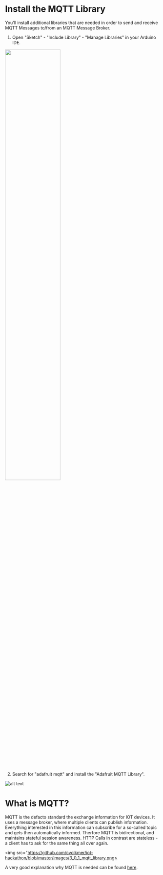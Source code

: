 # Install the MQTT Library
You'll install additional libraries that are needed in order to send and receive MQTT Messages to/from an MQTT Message Broker.

1. Open "Sketch" - "Include Library" - "Manage Libraries" in your Arduino IDE.

<img src="https://github.com/cvolkmer/iot-hackathon/blob/master/images/3_1_mqtt_library.png" width="60%">

2. Search for "adafruit mqtt" and install the "Adafruit MQTT Library".

![alt text](https://github.com/cvolkmer/iot-hackathon/blob/master/images/3_2_mqtt_library.png)


# What is MQTT?

MQTT is the defacto standard the exchange information for IOT devices. It uses a message broker, where multiple clients can publish information. Everything interested in this information can subscribe for a so-called topic and gets then automatically informed. Therfore MQTT is bidirectional, and maintains stateful session awareness. HTTP Calls in contrast are stateless - a client has to ask for the same thing all over again.

<img src="https://github.com/cvolkmer/iot-hackathon/blob/master/images/3_0_1_mqtt_library.png>

A very good explanation why MQTT is needed can be found <a href="https://learn.adafruit.com/mqtt-adafruit-io-and-you/why-mqtt?view=all#why-mqtt">here</a>.